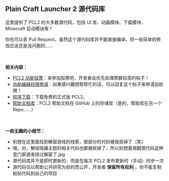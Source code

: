## Plain Craft Launcher 2 源代码库

这里提供了 PCL2 的大多数源代码，包括 UI 库、动画模块、下载模块、Minecraft 启动模块等！

你也可以丢 Pull Request，虽然这个源代码库并不能直接编译，但一些简单的修改应该还是没问题的……

　

**相关内容：**
- [PCL2 功能投票](https://github.com/Hex-Dragon/PCL2/discussions/2)：来参加投票吧，开发者会优先处理票数较高的帖子！
- [协助编辑权限申请](https://github.com/Hex-Dragon/PCL2/discussions/63)：如果感兴趣想帮帮忙的话，可以回复这个帖子来申请加权限！
- [程序下载](https://afdian.net/p/0164034c016c11ebafcb52540025c377)：下载免费的正式版 PCL2。
- [帮助文档库](https://github.com/LTCatt/PCL2Help)：PCL2 帮助文档在 GitHub 上的存储库（是的，帮助库在另一个 Repo……）

　

**一些无趣的小细节：**
- 别想在这里面找到解密游戏的线索，那部分的代码被我抠掉了（笑）
- 哦，对，解锁隐藏主题的相关代码也都被抠掉了，所以别想着用翻源代码这种歪门邪道来绕过解密了.jpg
- 源代码库并不是即时更新的，而是在每次 PCL2 发布更新时（手动）同步一次
- 源代码仅以帮助公共研究为目的而公开，开发者 **保留所有权利** ，你不能复制粘贴代码到自己的项目
